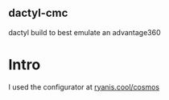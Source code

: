 ## dactyl-cmc
 dactyl build to best emulate an advantage360

# Intro
 I used the configurator at [ryanis.cool/cosmos](https://ryanis.cool/cosmos/)
